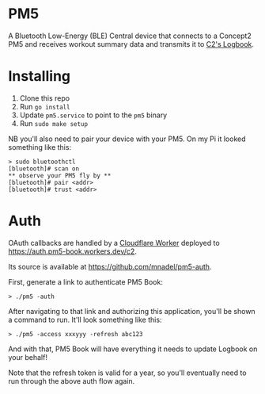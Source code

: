 # PM5

A Bluetooth Low-Energy (BLE) Central device that connects to a Concept2 PM5 and receives workout summary data and transmits it to [C2's Logbook](https://log.concept2.com/).

# Installing

1. Clone this repo
1. Run `go install`
1. Update `pm5.service` to point to the `pm5` binary
1. Run `sudo make setup`

NB you'll also need to pair your device with your PM5. On my Pi it looked something like this:

```
> sudo bluetoothctl
[bluetooth]# scan on
** observe your PM5 fly by **
[bluetooth]# pair <addr>
[bluetooth]# trust <addr>
```

# Auth

OAuth callbacks are handled by a [Cloudflare Worker](https://workers.cloudflare.com/) deployed to https://auth.pm5-book.workers.dev/c2.

Its source is available at https://github.com/mnadel/pm5-auth.

First, generate a link to authenticate PM5 Book:

```
> ./pm5 -auth
```

After navigating to that link and authorizing this application, you'll be shown a command to run. It'll look something like this:

```
> ./pm5 -access xxxyyy -refresh abc123
```

And with that, PM5 Book will have everything it needs to update Logbook on your behalf!

Note that the refresh token is valid for a year, so you'll eventually need to run through the above auth flow again.
